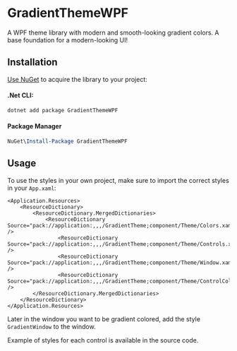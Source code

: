 ﻿# GradientThemeWPF
A WPF theme library with modern and smooth-looking gradient colors. A base foundation for a modern-looking UI!

## Installation
[Use NuGet](https://www.nuget.org/packages/GradientThemeWPF) to acquire the library to your project:

#### .Net CLI:
```cmd
dotnet add package GradientThemeWPF
```
#### Package Manager
```powershell
NuGet\Install-Package GradientThemeWPF
```

## Usage
To use the styles in your own project, make sure to import the correct styles in your `App.xaml`:
```Xaml
<Application.Resources>
    <ResourceDictionary>
        <ResourceDictionary.MergedDictionaries>
            <ResourceDictionary Source="pack://application:,,,/GradientTheme;component/Theme/Colors.xaml" />
                <ResourceDictionary Source="pack://application:,,,/GradientTheme;component/Theme/Controls.xaml" />
                <ResourceDictionary Source="pack://application:,,,/GradientTheme;component/Theme/Window.xaml" />
                <ResourceDictionary Source="pack://application:,,,/GradientTheme;component/Theme/ControlColors.xaml" />
        </ResourceDictionary.MergedDictionaries>
    </ResourceDictionary>
</Application.Resources>
```
Later in the window you want to be gradient colored, add the style `GradientWindow` to the window.

Example of styles for each control is available in the source code.